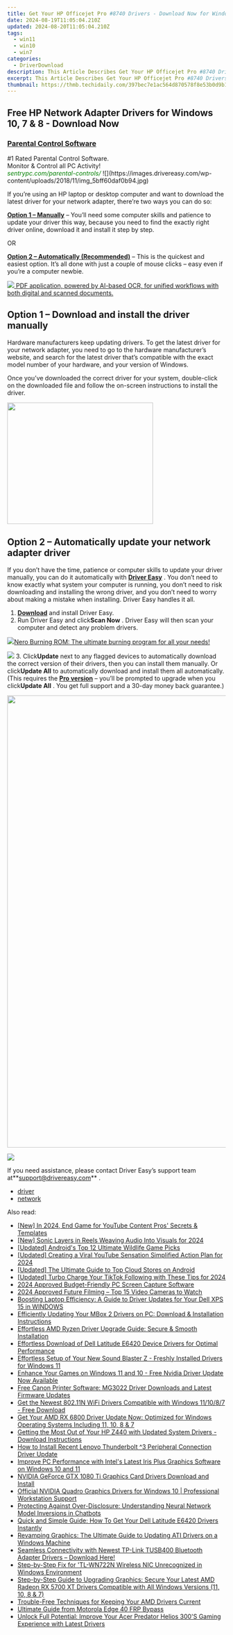 ```yaml
---
title: Get Your HP Officejet Pro #8740 Drivers - Download Now for Windows 11, 10 & 8 Systems
date: 2024-08-19T11:05:04.210Z
updated: 2024-08-20T11:05:04.210Z
tags:
  - win11
  - win10
  - win7
categories:
  - DriverDownload
description: This Article Describes Get Your HP Officejet Pro #8740 Drivers - Download Now for Windows 11, 10 & 8 Systems
excerpt: This Article Describes Get Your HP Officejet Pro #8740 Drivers - Download Now for Windows 11, 10 & 8 Systems
thumbnail: https://thmb.techidaily.com/397bec7e1ac564d870578f8e53b0d9b1f4434dbf653453a52ec177581ebd538d.jpg
---
```


## Free HP Network Adapter Drivers for Windows 10, 7 & 8 - Download Now

<!-- affiliate ads begin -->
<h3 id="200610"><a href="https://sentrypc.7eer.net/c/5597632/200610/3022">Parental Control Software</a></h3>
<span class="text-ad-content">
	#1 Rated Parental Control Software.<br/>
	Monitor & Control all PC Activity!<br/>
		<cite style="color:green">sentrypc.com/parental-controls/</cite>
	</span><img height="0" width="0" src="https://sentrypc.7eer.net/i/5597632/200610/3022" style="position:absolute;visibility:hidden;" border="0" />
<!-- affiliate ads end -->
![](https://images.drivereasy.com/wp-content/uploads/2018/11/img_5bff60daf0b94.jpg)

 If you’re using an HP laptop or desktop computer and want to download the latest driver for your network adapter, there’re two ways you can do so:

[**Option 1 – Manually**](https://tools.techidaily.com/drivereasy/download/) – You’ll need some computer skills and patience to update your driver this way, because you need to find the exactly right driver online, download it and install it step by step.

OR

[**Option 2 – Automatically (Recommended)**](https://www.drivereasy.com/knowledge/hp-network-driver-download-for-windows-10-7-8/#o2) – This is the quickest and easiest option. It’s all done with just a couple of mouse clicks – easy even if you’re a computer newbie.

<!-- affiliate ads begin -->
<a href="https://checkout.abbyy.com/order/checkout.php?PRODS=39254549&QTY=1&AFFILIATE=108875&CART=1"> <img src="https://secure.avangate.com/images/merchant/0e5fb5c76fca16adbee503c9aff393cd/products/8_FR-Badges-NEW-FR-Standard-16-WIN-200.png" border="0"> PDF application, powered by AI-based OCR, for unified workflows with both digital and scanned documents. </a>
<!-- affiliate ads end -->
## Option 1 – Download and install the driver manually

 Hardware manufacturers keep updating drivers. To get the latest driver for your network adapter, you need to go to the hardware manufacturer’s website, and search for the latest driver that’s compatible with the exact model number of your hardware, and your version of Windows.

 Once you’ve downloaded the correct driver for your system, double-click on the downloaded file and follow the on-screen instructions to install the driver.

<!-- affiliate ads begin -->
<a href="https://getlyla.pxf.io/c/5597632/1455723/15391" target="_top" id="1455723"><img src="//a.impactradius-go.com/display-ad/15391-1455723" border="0" alt="" width="336" height="280"/></a><img height="0" width="0" src="https://imp.pxf.io/i/5597632/1455723/15391" style="position:absolute;visibility:hidden;" border="0" />
<!-- affiliate ads end -->
## Option 2 – Automatically update your network adapter driver

 If you don’t have the time, patience or computer skills to update your driver manually, you can do it automatically with **[Driver Easy](https://tools.techidaily.com/drivereasy/download/)**  . You don’t need to know exactly what system your computer is running, you don’t need to risk downloading and installing the wrong driver, and you don’t need to worry about making a mistake when installing. Driver Easy handles it all.

1. **[Download](https://tools.techidaily.com/drivereasy/download/)**  and install Driver Easy.
2. Run Driver Easy and click**Scan Now** . Driver Easy will then scan your computer and detect any problem drivers.  
<!-- affiliate ads begin -->
<a href="https://store.nero.com/order/checkout.php?PRODS=39694080&QTY=1&AFFILIATE=108875&CART=1"><img src="http://cdnwww.nero.com/nero-com-wAssets/img/banners/2023/nbr/fire/Screenshot_1red_gb.jpg" border="0">Nero Burning ROM:
The ultimate burning program for all your needs!</a>
<!-- affiliate ads end -->
![](https://images.drivereasy.com/wp-content/uploads/2018/11/img_5bff59d2428c6.jpg)
3. Click**Update** next to any flagged devices to automatically download the correct version of their drivers, then you can install them manually. Or click**Update All** to automatically download and install them all automatically. (This requires the **[Pro version](https://tools.techidaily.com/drivereasy/download/)**  – you’ll be prompted to upgrade when you click**Update All** . You get full support and a 30-day money back guarantee.)  
<!-- affiliate ads begin -->
<a href="https://tokenmetrics.sjv.io/c/5597632/1864921/20702" target="_top" id="1864921"><img src="//a.impactradius-go.com/display-ad/20702-1864921" border="0" alt="" width="1251" height="1042"/></a>
<!-- affiliate ads end -->
![](https://images.drivereasy.com/wp-content/uploads/2018/11/img_5bff59dfc13fd.jpg)

 If you need assistance, please contact Driver Easy’s support team at**<support@drivereasy.com>** .

* [driver](https://tools.techidaily.com/drivereasy/download/)
* [network](https://tools.techidaily.com/drivereasy/download/)

<ins class="adsbygoogle"
     style="display:block"
     data-ad-format="autorelaxed"
     data-ad-client="ca-pub-7571918770474297"
     data-ad-slot="1223367746"></ins>



<ins class="adsbygoogle"
     style="display:block"
     data-ad-client="ca-pub-7571918770474297"
     data-ad-slot="8358498916"
     data-ad-format="auto"
     data-full-width-responsive="true"></ins>

<span class="atpl-alsoreadstyle">Also read:</span>
<div><ul>
<li><a href="https://facebook-record-videos.techidaily.com/new-in-2024-end-game-for-youtube-content-pros-secrets-and-templates/"><u>[New] In 2024, End Game for YouTube Content  Pros' Secrets & Templates</u></a></li>
<li><a href="https://instagram-video-recordings.techidaily.com/new-sonic-layers-in-reels-weaving-audio-into-visuals-for-2024/"><u>[New] Sonic Layers in Reels  Weaving Audio Into Visuals for 2024</u></a></li>
<li><a href="https://video-screen-grab.techidaily.com/updated-androids-top-12-ultimate-wildlife-game-picks/"><u>[Updated] Android's Top 12 Ultimate Wildlife Game Picks</u></a></li>
<li><a href="https://facebook-video-footage.techidaily.com/updated-creating-a-viral-youtube-sensation-simplified-action-plan-for-2024/"><u>[Updated] Creating a Viral YouTube Sensation  Simplified Action Plan for 2024</u></a></li>
<li><a href="https://some-approaches.techidaily.com/updated-the-ultimate-guide-to-top-cloud-stores-on-android/"><u>[Updated] The Ultimate Guide to Top Cloud Stores on Android</u></a></li>
<li><a href="https://tiktok-video-recordings.techidaily.com/updated-turbo-charge-your-tiktok-following-with-these-tips-for-2024/"><u>[Updated] Turbo Charge Your TikTok Following with These Tips for 2024</u></a></li>
<li><a href="https://digital-screen-recording.techidaily.com/2024-approved-budget-friendly-pc-screen-capture-software/"><u>2024 Approved  Budget-Friendly PC Screen Capture Software</u></a></li>
<li><a href="https://fox-blue.techidaily.com/2024-approved-future-filming-top-15-video-cameras-to-watch/"><u>2024 Approved  Future Filming – Top 15 Video Cameras to Watch</u></a></li>
<li><a href="https://hardware-help.techidaily.com/boosting-laptop-efficiency-a-guide-to-driver-updates-for-your-dell-xps-15-in-windows/"><u>Boosting Laptop Efficiency: A Guide to Driver Updates for Your Dell XPS 15 in WINDOWS</u></a></li>
<li><a href="https://hardware-help.techidaily.com/efficiently-updating-your-mbox-2-drivers-on-pc-download-and-installation-instructions/"><u>Efficiently Updating Your MBox 2 Drivers on PC: Download & Installation Instructions</u></a></li>
<li><a href="https://hardware-help.techidaily.com/effortless-amd-ryzen-driver-upgrade-guide-secure-and-smooth-installation/"><u>Effortless AMD Ryzen Driver Upgrade Guide: Secure & Smooth Installation</u></a></li>
<li><a href="https://hardware-help.techidaily.com/effortless-download-of-dell-latitude-e6420-device-drivers-for-optimal-performance/"><u>Effortless Download of Dell Latitude E6420 Device Drivers for Optimal Performance</u></a></li>
<li><a href="https://hardware-help.techidaily.com/effortless-setup-of-your-new-sound-blaster-z-freshly-installed-drivers-for-windows-11/"><u>Effortless Setup of Your New Sound Blaster Z - Freshly Installed Drivers for Windows 11</u></a></li>
<li><a href="https://hardware-help.techidaily.com/1722965276394-enhance-your-games-on-windows-11-and-10-free-nvidia-driver-update-now-available/"><u>Enhance Your Games on Windows 11 and 10 - Free Nvidia Driver Update Now Available</u></a></li>
<li><a href="https://hardware-help.techidaily.com/free-canon-printer-software-mg3022-driver-downloads-and-latest-firmware-updates/"><u>Free Canon Printer Software: MG3022 Driver Downloads and Latest Firmware Updates</u></a></li>
<li><a href="https://hardware-help.techidaily.com/get-the-newest-80211n-wifi-drivers-compatible-with-windows-111087-free-download/"><u>Get the Newest 802.11N WiFi Drivers Compatible with Windows 11/10/8/7 - Free Download</u></a></li>
<li><a href="https://hardware-help.techidaily.com/1722957419681-get-your-amd-rx-6800-driver-update-now-optimized-for-windows-operating-systems-including-11-10-8-and-7/"><u>Get Your AMD RX 6800 Driver Update Now: Optimized for Windows Operating Systems Including 11, 10, 8 & 7</u></a></li>
<li><a href="https://hardware-help.techidaily.com/getting-the-most-out-of-your-hp-z440-with-updated-system-drivers-download-instructions/"><u>Getting the Most Out of Your HP Z440 with Updated System Drivers - Download Instructions</u></a></li>
<li><a href="https://hardware-help.techidaily.com/how-to-install-recent-lenovo-thunderbolt-3-peripheral-connection-driver-update/"><u>How to Install Recent Lenovo Thunderbolt ^3 Peripheral Connection Driver Update</u></a></li>
<li><a href="https://hardware-help.techidaily.com/improve-pc-performance-with-intels-latest-iris-plus-graphics-software-on-windows-10-and-11/"><u>Improve PC Performance with Intel's Latest Iris Plus Graphics Software on Windows 10 and 11</u></a></li>
<li><a href="https://hardware-help.techidaily.com/nvidia-geforce-gtx-1080-ti-graphics-card-drivers-download-and-install/"><u>NVIDIA GeForce GTX 1080 Ti Graphics Card Drivers Download and Install</u></a></li>
<li><a href="https://hardware-help.techidaily.com/official-nvidia-quadro-graphics-drivers-for-windows-10-professional-workstation-support/"><u>Official NVIDIA Quadro Graphics Drivers for Windows 10 | Professional Workstation Support</u></a></li>
<li><a href="https://tech-hub.techidaily.com/protecting-against-over-disclosure-understanding-neural-network-model-inversions-in-chatbots/"><u>Protecting Against Over-Disclosure: Understanding Neural Network Model Inversions in Chatbots</u></a></li>
<li><a href="https://hardware-help.techidaily.com/quick-and-simple-guide-how-to-get-your-dell-latitude-e6420-drivers-instantly/"><u>Quick and Simple Guide: How To Get Your Dell Latitude E6420 Drivers Instantly</u></a></li>
<li><a href="https://hardware-help.techidaily.com/revamping-graphics-the-ultimate-guide-to-updating-ati-drivers-on-a-windows-machine/"><u>Revamping Graphics: The Ultimate Guide to Updating ATI Drivers on a Windows Machine</u></a></li>
<li><a href="https://hardware-help.techidaily.com/1722971830621-seamless-connectivity-with-newest-tp-link-tusb400-bluetooth-adapter-drivers-download-here/"><u>Seamless Connectivity with Newest TP-Link TUSB400 Bluetooth Adapter Drivers – Download Here!</u></a></li>
<li><a href="https://hardware-help.techidaily.com/step-by-step-fix-for-tl-wn722n-wireless-nic-unrecognized-in-windows-environment/"><u>Step-by-Step Fix for 'TL-WN722N Wireless NIC Unrecognized in Windows Environment</u></a></li>
<li><a href="https://hardware-help.techidaily.com/step-by-step-guide-to-upgrading-graphics-secure-your-latest-amd-radeon-rx-5700-xt-drivers-compatible-with-all-windows-versions-11-10-8-and-7/"><u>Step-by-Step Guide to Upgrading Graphics: Secure Your Latest AMD Radeon RX 5700 XT Drivers Compatible with All Windows Versions (11, 10, 8 & 7)</u></a></li>
<li><a href="https://hardware-help.techidaily.com/trouble-free-techniques-for-keeping-your-amd-drivers-current/"><u>Trouble-Free Techniques for Keeping Your AMD Drivers Current</u></a></li>
<li><a href="https://android-frp.techidaily.com/ultimate-guide-from-motorola-edge-40-frp-bypass-by-drfone-android/"><u>Ultimate Guide from Motorola Edge 40 FRP Bypass</u></a></li>
<li><a href="https://hardware-help.techidaily.com/unlock-full-potential-improve-your-acer-predator-helios-300s-gaming-experience-with-latest-drivers/"><u>Unlock Full Potential: Improve Your Acer Predator Helios 300'S Gaming Experience with Latest Drivers</u></a></li>
</ul></div>
